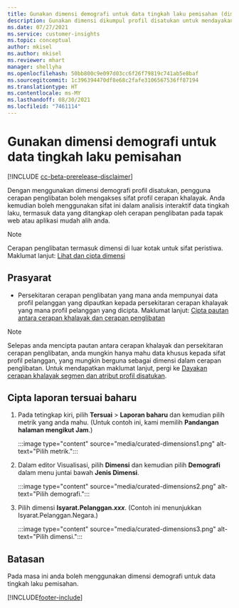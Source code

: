 ```yaml
---
title: Gunakan dimensi demografi untuk data tingkah laku pemisahan (dimensi dikumpul)
description: Gunakan dimensi dikumpul profil disatukan untuk mendayakan sifat profil pelanggan cerapan khalayak.
ms.date: 07/27/2021
ms.service: customer-insights
ms.topic: conceptual
author: mkisel
ms.author: mkisel
ms.reviewer: mhart
manager: shellyha
ms.openlocfilehash: 50bb800c9e097d03cc6f26f79819c741ab5e8baf
ms.sourcegitcommit: 1c396394470df8e68c2fafe3106567536ff87194
ms.translationtype: HT
ms.contentlocale: ms-MY
ms.lasthandoff: 08/30/2021
ms.locfileid: "7461114"
---
```

# <a name="use-demographic-dimensions-for-splitting-behavioral-data"></a>Gunakan dimensi demografi untuk data tingkah laku pemisahan

[!INCLUDE [cc-beta-prerelease-disclaimer](includes/cc-beta-prerelease-disclaimer.md)]

Dengan menggunakan dimensi demografi profil disatukan, pengguna cerapan penglibatan boleh mengakses sifat profil cerapan khalayak. Anda kemudian boleh menggunakan sifat ini dalam analisis interaktif data tingkah laku, termasuk data yang ditangkap oleh cerapan penglibatan pada tapak web atau aplikasi mudah alih anda.

>[!NOTE]
> Cerapan penglibatan termasuk dimensi di luar kotak untuk sifat peristiwa. Maklumat lanjut: [Lihat dan cipta dimensi](dimensions.md)

## <a name="prerequisite"></a>Prasyarat

- Persekitaran cerapan penglibatan yang mana anda mempunyai data profil pelanggan yang dipautkan kepada persekitaran cerapan khalayak yang mana profil pelanggan yang dicipta. Maklumat lanjut: [Cipta pautan antara cerapan khalayak dan cerapan penglibatan](integrate-audience-insights-engagement-insights.md)

> [!NOTE]
> Selepas anda mencipta pautan antara cerapan khalayak dan persekitaran cerapan penglibatan, anda mungkin hanya mahu data khusus kepada sifat profil pelanggan, yang mungkin berguna sebagai dimensi dalam cerapan penglibatan. Untuk mendapatkan maklumat lanjut, pergi ke [Dayakan cerapan khalayak segmen dan atribut profil disatukan](integrate-audience-insights-engagement-insights.md#enable-audience-insights-unified-profiles-attributes-and-segments).<!--note from editor: Suggested. -->

## <a name="create-a-new-custom-report"></a>Cipta laporan tersuai baharu

1. Pada tetingkap kiri, pilih **Tersuai** > **Laporan baharu** dan kemudian pilih metrik yang anda mahu. (Untuk contoh ini, kami memilih **Pandangan halaman mengikut Jam**.)

    :::image type="content" source="media/curated-dimensions1.png" alt-text="Pilih metrik.":::

2. Dalam editor Visualisasi, pilih **Dimensi** dan kemudian pilih **Demografi** dalam menu juntai bawah **Jenis Dimensi**.

    :::image type="content" source="media/curated-dimensions2.png" alt-text="Pilih demografi.":::

3. Pilih dimensi **Isyarat.Pelanggan.*xxx***. (Contoh ini menunjukkan Isyarat.Pelanggan.Negara.)

    :::image type="content" source="media/curated-dimensions3.png" alt-text="Pilih dimensi.":::
  
## <a name="limitations"></a>Batasan

Pada masa ini anda boleh menggunakan dimensi demografi untuk data tingkah laku pemisahan.


[!INCLUDE[footer-include](../includes/footer-banner.md)]
